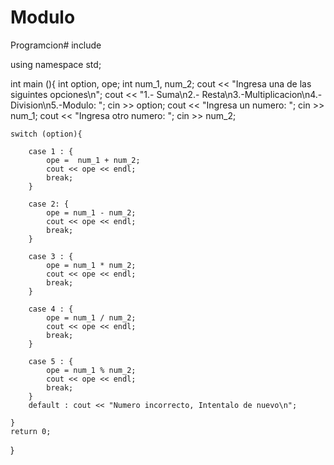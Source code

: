 # Modulo
Programcion# include <iostream>

using namespace std;

int main (){
    int option, ope;
    int num_1, num_2;
    cout << "Ingresa una de las siguintes opciones\n";
    cout << "1.- Suma\n2.- Resta\n3.-Multiplicacion\n4.-Division\n5.-Modulo: ";
    cin >> option;
    cout <<  "Ingresa un numero: ";
    cin >> num_1;
    cout << "Ingresa otro numero: ";
    cin >> num_2;

    switch (option){

        case 1 : {
            ope =  num_1 + num_2;
            cout << ope << endl;
            break;
        }

        case 2: {
            ope = num_1 - num_2;
            cout << ope << endl;
            break;
        }

        case 3 : {
            ope = num_1 * num_2;
            cout << ope << endl;
            break;
        }

        case 4 : {
            ope = num_1 / num_2;
            cout << ope << endl;
            break;
        }

        case 5 : {
            ope = num_1 % num_2;
            cout << ope << endl;
            break;
        }
        default : cout << "Numero incorrecto, Intentalo de nuevo\n";
        
    }
    return 0;
}

